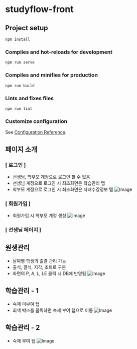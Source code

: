 # studyflow-front

## Project setup
```
npm install
```

### Compiles and hot-reloads for development
```
npm run serve
```

### Compiles and minifies for production
```
npm run build
```

### Lints and fixes files
```
npm run lint
```

### Customize configuration
See [Configuration Reference](https://cli.vuejs.org/config/).

## 페이지 소개
### [ 로그인 ]
- 선생님, 학부모 계정으로 로그인 할 수 있음
- 선생님 계정으로 로그인 시 최초화면은 학습관리 탭
- 학부모 계정으로 로그인 시 최초화면은 자녀수강정보 탭
![Image](https://github.com/user-attachments/assets/480a3f0b-5a05-49f3-b270-31981250335a)

### [ 회원가입 ]
- 회원가입 시 학부모 계정 생성
![Image](https://github.com/user-attachments/assets/2008af60-767a-4305-960c-852fc999b28a)

### [ 선생님 페이지 ]
## 원생관리
- 날짜별 학생의 출결 관리 가능
- 출석, 결석, 지각, 조퇴로 구분
- 화면의 P, A, L, LE 클릭 시 DB에 반영됨
![Image](https://github.com/user-attachments/assets/9eadf687-86d7-45e2-befd-10f8d1555d5b)

## 학습관리 - 1
- 숙제 미부여 탭
- 회색 박스를 클릭하면 숙제 부여 탭으로 이동
![Image](https://github.com/user-attachments/assets/576ac8a7-1c1c-4ebc-be76-607e4d675853)

## 학습관리 - 2
- 숙제 부여 탭
![Image](https://github.com/user-attachments/assets/42f7d0d5-8c4f-4ab3-ab23-d9fef027018e)

